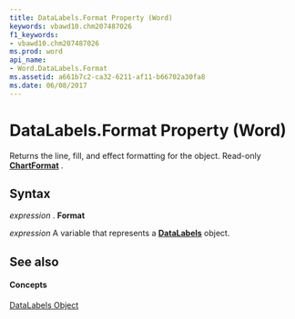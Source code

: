 ```yaml
---
title: DataLabels.Format Property (Word)
keywords: vbawd10.chm207487026
f1_keywords:
- vbawd10.chm207487026
ms.prod: word
api_name:
- Word.DataLabels.Format
ms.assetid: a661b7c2-ca32-6211-af11-b66702a30fa8
ms.date: 06/08/2017
---
```



# DataLabels.Format Property (Word)

Returns the line, fill, and effect formatting for the object. Read-only **[ChartFormat](chartformat-object-word.md)** .


## Syntax

 _expression_ . **Format**

 _expression_ A variable that represents a **[DataLabels](datalabels-object-word.md)** object.


## See also


#### Concepts


[DataLabels Object](datalabels-object-word.md)

